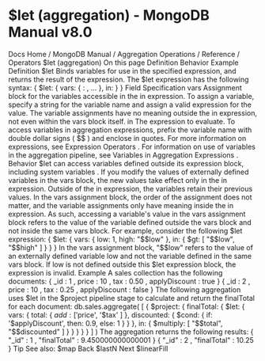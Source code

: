 # $let (aggregation) - MongoDB Manual v8.0


Docs Home / MongoDB Manual / Aggregation Operations / Reference / Operators $let (aggregation) On this page Definition Behavior Example Definition $let Binds variables for use in
the specified expression, and returns the result of the expression. The $let expression has the following syntax: { $let: { vars: { <var1>: <expression>, ... }, in: <expression> } } Field Specification vars Assignment block for the variables accessible in the in expression. To assign a variable, specify a string for the
variable name and assign a valid expression for the value. The variable assignments have no meaning outside the in expression, not even within the vars block itself. in The expression to evaluate. To access variables in aggregation expressions, prefix the variable
name with double dollar signs ( $$ ) and enclose in quotes. For
more information on expressions, see Expression Operators . For information on use of
variables in the aggregation pipeline, see Variables in Aggregation Expressions . Behavior $let can access variables defined outside its expression
block, including system variables . If you modify the values of externally defined variables in the vars block, the new values take effect only in the in expression. Outside of the in expression, the variables retain
their previous values. In the vars assignment block, the order of the assignment does not matter, and the variable assignments only have meaning inside
the in expression. As such, accessing a variable's value in the vars assignment block refers to the value of the variable defined
outside the vars block and not inside the same vars block. For example, consider the following $let expression: { $let: { vars: { low: 1, high: "$$low" }, in: { $gt: [ "$$low", "$$high" ] } } } In the vars assignment block, "$$low" refers to the value of an
externally defined variable low and not the variable defined in the
same vars block. If low is not defined outside this $let expression block, the expression is invalid. Example A sales collection has the following documents: { _id : 1 , price : 10 , tax : 0.50 , applyDiscount : true } { _id : 2 , price : 10 , tax : 0.25 , applyDiscount : false } The following aggregation uses $let in the $project pipeline stage to calculate and return the finalTotal for each document: db.sales.aggregate( [ { $project: { finalTotal: { $let: { vars: { total: { $add: [ '$price', '$tax' ] }, discounted: { $cond: { if: '$applyDiscount', then: 0.9, else: 1 } } }, in: { $multiply: [ "$$total", "$$discounted" ] } } } } } ] ) The aggregation returns the following results: { "_id" : 1 , "finalTotal" : 9.450000000000001 } { "_id" : 2 , "finalTotal" : 10.25 } Tip See also: $map Back $lastN Next $linearFill
